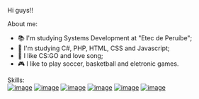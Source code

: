 Hi guys!!
    
About me:

- 📚 I'm studying Systems Development at "Etec de Peruíbe";
- 📖 I'm studying C#, PHP, HTML, CSS and Javascript;
- 🎵 I like CS:GO and love song;
- 🎮 I like to play soccer, basketball and eletronic games.

Skills:
</br>
<a href="https://github.com/furPedroRibeiro/vascoDaGamaWithPHP">![image](https://user-images.githubusercontent.com/84580101/159387002-e7b116fc-ef7f-4540-93dd-62f706a7f037.png)</a>
<a href="https://github.com/furPedroRibeiro/atividade_geo">![image](https://user-images.githubusercontent.com/84580101/159386763-36762cf8-924f-4ad6-91ef-a7fdbb13a155.png)</a>
<a href="">![image](https://user-images.githubusercontent.com/84580101/159386741-f8cc7544-577c-4b86-a31a-5fa8636d21b5.png)</a>
<a href="https://github.com/furPedroRibeiro/atividadePamOne">![image](https://user-images.githubusercontent.com/84580101/159386707-65af2abe-ff5c-4b53-82b5-3252ded71ba8.png)</a>
<a href="https://github.com/furPedroRibeiro/TPA">![image](https://user-images.githubusercontent.com/84580101/159386873-1d0610e3-2109-45df-815f-f9776abcc889.png)</a>
<a href="">![image](https://upload.wikimedia.org/wikipedia/commons/thumb/1/18/ISO_C%2B%2B_Logo.svg/1822px-ISO_C%2B%2B_Logo.svg.png)</a>



   

